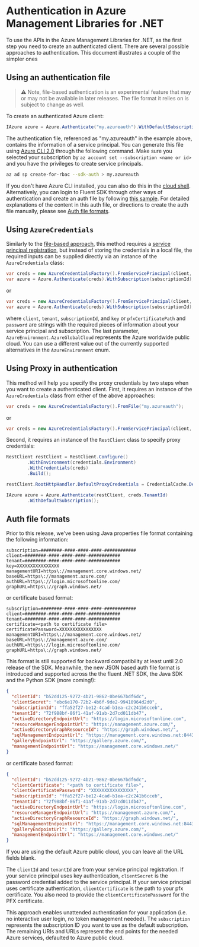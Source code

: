 # Authentication in Azure Management Libraries for .NET

To use the APIs in the Azure Management Libraries for .NET, as the first step you need to 
create an authenticated client. There are several possible approaches to authentication. This document illustrates a couple of the simpler ones

## Using an authentication file

> ​:warning: Note, file-based authentication is an experimental feature that may or may not be available in later releases. The file format it relies on is subject to change as well.

To create an authenticated Azure client:

```csharp
IAzure azure = Azure.Authenticate("my.azureauth").WithDefaultSubscription();
```

The authentication file, referenced as "my.azureauth" in the example above, contains the information of a service principal. You can generate this file using [Azure CLI 2.0](https://github.com/Azure/azure-cli) through the following command. Make sure you selected your subscription by `az account set --subscription <name or id>` and you have the privileges to create service principals.

```bash
az ad sp create-for-rbac --sdk-auth > my.azureauth
```

If you don't have Azure CLI installed, you can also do this in the [cloud shell](https://docs.microsoft.com/en-us/azure/cloud-shell/quickstart). Alternatively, you can login to Fluent SDK through other ways of authentication and create an auth file by following [this sample](https://github.com/Azure/azure-libraries-for-net/blob/master/Samples/GraphRbac/ManageServicePrincipal.cs). For detailed explanations of the content in this auth file, or directions to create the auth file manually, please see [Auth file formats](#auth-file-formats).

## Using `AzureCredentials`

Similarly to the [file-based approach](#using-an-authentication-file), this method requires a [service principal registration](#creating-a-service-principal-in-azure), but instead of storing the credentials in a local file, the required inputs can be supplied directly via an instance of the `AzureCredentials` class:

```csharp
var creds = new AzureCredentialsFactory().FromServicePrincipal(client, key, tenant, AzureEnvironment.AzureGlobalCloud);
var azure = Azure.Authenticate(creds).WithSubscription(subscriptionId);
```

or

```csharp
var creds = new AzureCredentialsFactory().FromServicePrincipal(client, pfxCertificatePath, password, tenant, AzureEnvironment.AzureGlobalCloud);
var azure = Azure.Authenticate(creds).WithSubscription(subscriptionId);
```

where `client`, `tenant`, `subscriptionId`, and `key` or `pfxCertificatePath` and `password` are strings with the required pieces of information about your service principal and subscription. The last parameter, `AzureEnvironment.AzureGlobalCloud` represents the Azure worldwide public cloud. You can use a different value out of the currently supported alternatives in the `AzureEnvironment` enum.

## Using Proxy in authentication

This method will help you specify the proxy credentials by two steps when you want to create a authenticated client. First, it requires an instance of the `AzureCredentials` class from either of the above approaches:

```csharp
var creds = new AzureCredentialsFactory().FromFile("my.azureauth");
```

or

```csharp
var creds = new AzureCredentialsFactory().FromServicePrincipal(client, key, tenant, AzureEnvironment.AzureGlobalCloud);
```

Second, it requires an instance of the `RestClient` class to specify proxy credentials:
```csharp
RestClient restClient = RestClient.Configure()
        .WithEnvironment(credentials.Environment)
        .WithCredentials(creds)
        .Build();

restClient.RootHttpHandler.DefaultProxyCredentials = CredentialCache.DefaultCredentials;

IAzure azure = Azure.Authenticate(restClient, creds.TenantId)
        .WithDefaultSubscription();
```

## Auth file formats

Prior to this release, we've been using Java properties file format containing the following information:

```
subscription=########-####-####-####-############
client=########-####-####-####-############
tenant=########-####-####-####-############
key=XXXXXXXXXXXXXXXX
managementURI=https\://management.core.windows.net/
baseURL=https\://management.azure.com/
authURL=https\://login.microsoftonline.com/
graphURL=https\://graph.windows.net/
```

or certificate based format:

```
subscription=########-####-####-####-############
client=########-####-####-####-############
tenant=########-####-####-####-############
certificate=<path to certificate file>
certificatePassword=XXXXXXXXXXXXXXXX
managementURI=https\://management.core.windows.net/
baseURL=https\://management.azure.com/
authURL=https\://login.microsoftonline.com/
graphURL=https\://graph.windows.net/
```

This format is still supported for backward compatibility at least until 2.0 release of the SDK. Meanwhile, the new JSON based auth file format is introduced and supported across the the fluent .NET SDK, the Java SDK and the Python SDK (more coming!):

```json
{
  "clientId": "b52dd125-9272-4b21-9862-0be667bdf6dc",
  "clientSecret": "ebc6e170-72b2-4b6f-9de2-99410964d2d0",
  "subscriptionId": "ffa52f27-be12-4cad-b1ea-c2c241b6cceb",
  "tenantId": "72f988bf-86f1-41af-91ab-2d7cd011db47",
  "activeDirectoryEndpointUrl": "https://login.microsoftonline.com",
  "resourceManagerEndpointUrl": "https://management.azure.com/",
  "activeDirectoryGraphResourceId": "https://graph.windows.net/",
  "sqlManagementEndpointUrl": "https://management.core.windows.net:8443/",
  "galleryEndpointUrl": "https://gallery.azure.com/",
  "managementEndpointUrl": "https://management.core.windows.net/"
}
```

or certificate based format:

```json
{
  "clientId": "b52dd125-9272-4b21-9862-0be667bdf6dc",
  "clientCertificate": "<path to certificate file>",
  "clientCertificatePassword": "XXXXXXXXXXXXXXXX",
  "subscriptionId": "ffa52f27-be12-4cad-b1ea-c2c241b6cceb",
  "tenantId": "72f988bf-86f1-41af-91ab-2d7cd011db47",
  "activeDirectoryEndpointUrl": "https://login.microsoftonline.com",
  "resourceManagerEndpointUrl": "https://management.azure.com/",
  "activeDirectoryGraphResourceId": "https://graph.windows.net/",
  "sqlManagementEndpointUrl": "https://management.core.windows.net:8443/",
  "galleryEndpointUrl": "https://gallery.azure.com/",
  "managementEndpointUrl": "https://management.core.windows.net/"
}
```

If you are using the default Azure public cloud, you can leave all the URL fields blank. 

The `clientId` and `tenantId` are from your service principal registration. If your service principal uses key authentication, `clientSecret` is the password credential added to the service principal. If your service principal uses certificate authentication, `clientCertificate` is the path to your pfx certificate. You also need to provide the `clientCertificatePassword` for the PFX certificate.

This approach enables unattended authentication for your application (i.e. no interactive user login, no token management needed).  The `subscription` represents the subscription ID you want to use as the default subscription. The remaining URIs and URLs represent the end points for the needed Azure services, defaulted to Azure public cloud.
